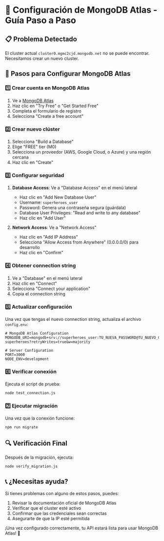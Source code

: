 # 🚀 Configuración de MongoDB Atlas - Guía Paso a Paso

## 📋 Problema Detectado
El cluster actual `cluster0.mgmc2cjd.mongodb.net` no se puede encontrar. Necesitamos crear un nuevo cluster.

## 🔧 Pasos para Configurar MongoDB Atlas

### 1️⃣ Crear cuenta en MongoDB Atlas
1. Ve a [MongoDB Atlas](https://www.mongodb.com/atlas)
2. Haz clic en "Try Free" o "Get Started Free"
3. Completa el formulario de registro
4. Selecciona "Create a free account"

### 2️⃣ Crear nuevo clúster
1. Selecciona "Build a Database"
2. Elige "FREE" tier (M0)
3. Selecciona un proveedor (AWS, Google Cloud, o Azure) y una región cercana
4. Haz clic en "Create"

### 3️⃣ Configurar seguridad
1. **Database Access**: Ve a "Database Access" en el menú lateral
   - Haz clic en "Add New Database User"
   - Username: `superheroes_user`
   - Password: Genera una contraseña segura (guárdala)
   - Database User Privileges: "Read and write to any database"
   - Haz clic en "Add User"

2. **Network Access**: Ve a "Network Access"
   - Haz clic en "Add IP Address"
   - Selecciona "Allow Access from Anywhere" (0.0.0.0/0) para desarrollo
   - Haz clic en "Confirm"

### 4️⃣ Obtener connection string
1. Ve a "Database" en el menú lateral
2. Haz clic en "Connect"
3. Selecciona "Connect your application"
4. Copia el connection string

### 5️⃣ Actualizar configuración
Una vez que tengas el nuevo connection string, actualiza el archivo `config.env`:

```env
# MongoDB Atlas Configuration
MONGODB_URI=mongodb+srv://superheroes_user:TU_NUEVA_PASSWORD@TU_NUEVO_CLUSTER.mongodb.net/api-superheroes?retryWrites=true&w=majority

# Server Configuration
PORT=3000
NODE_ENV=development
```

### 6️⃣ Verificar conexión
Ejecuta el script de prueba:
```bash
node test_connection.js
```

### 7️⃣ Ejecutar migración
Una vez que la conexión funcione:
```bash
npm run migrate
```

## 🔍 Verificación Final
Después de la migración, ejecuta:
```bash
node verify_migration.js
```

## 📞 ¿Necesitas ayuda?
Si tienes problemas con alguno de estos pasos, puedes:
1. Revisar la documentación oficial de MongoDB Atlas
2. Verificar que el cluster esté activo
3. Confirmar que las credenciales sean correctas
4. Asegurarte de que la IP esté permitida

¡Una vez configurado correctamente, tu API estará lista para usar MongoDB Atlas! 🎉 